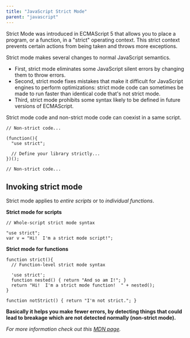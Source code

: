 ```yaml
---
title: "JavaScript Strict Mode"
parent: "javascript"
---
```


Strict Mode was introduced in ECMAScript 5 that allows you to place a program, or a function, in a "strict" operating context. This strict context prevents certain actions from being taken and throws more exceptions.

Strict mode makes several changes to normal JavaScript semantics.

*   First, strict mode eliminates some JavaScript silent errors by changing them to throw errors.
*   Second, strict mode fixes mistakes that make it difficult for JavaScript engines to perform optimizations: strict mode code can sometimes be made to run faster than identical code that's not strict mode.
*   Third, strict mode prohibits some syntax likely to be defined in future versions of ECMAScript.

Strict mode code and non-strict mode code can coexist in a same script.

    // Non-strict code...

    (function(){
      "use strict";

      // Define your library strictly...
    })();

    // Non-strict code...

## Invoking strict mode

Strict mode applies to _entire scripts_ or to _individual functions_.

**Strict mode for scripts**

    // Whole-script strict mode syntax

    "use strict";
    var v = "Hi!  I'm a strict mode script!";

**Strict mode for functions**

    function strict(){
      // Function-level strict mode syntax

      'use strict';
      function nested() { return "And so am I!"; }
      return "Hi!  I'm a strict mode function!  " + nested();
    }

    function notStrict() { return "I'm not strict."; }

**Basically it helps you make fewer errors, by detecting things that could lead to breakage which are not detected normally (non-strict mode).**

_For more information check out this [MDN page](https://developer.mozilla.org/en/docs/Web/JavaScript/Reference/Strict_mode)._
